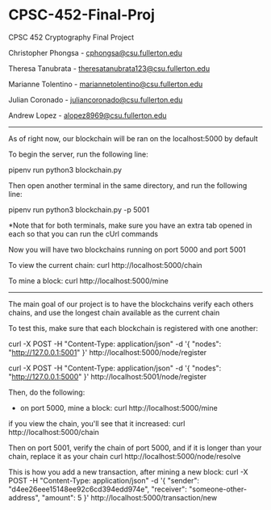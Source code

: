 # CPSC-452-Final-Proj
CPSC 452 Cryptography Final Project

Christopher Phongsa - cphongsa@csu.fullerton.edu

Theresa Tanubrata - theresatanubrata123@csu.fullerton.edu

Marianne Tolentino - mariannetolentino@csu.fullerton.edu

Julian Coronado - juliancoronado@csu.fullerton.edu

Andrew Lopez - alopez8969@csu.fullerton.edu

-----------------------------
As of right now, our blockchain will be ran on the localhost:5000 by default

To begin the server, run the following line:

pipenv run python3 blockchain.py

Then open another terminal in the same directory, and run the following line:

pipenv run python3 blockchain.py -p 5001

*Note that for both terminals, make sure you have an extra tab opened in each so that you can run the cUrl commands

Now you will have two blockchains running on port 5000 and port 5001

To view the current chain:
curl http://localhost:5000/chain

To mine a block:
curl http://localhost:5000/mine

------------------------------------
The main goal of our project is to have the blockchains verify each others chains, and use the longest chain available as the current chain

To test this, make sure that each blockchain is registered with one another:

curl -X POST -H "Content-Type: application/json" -d '{
 "nodes": "http://127.0.0.1:5001"
}' http://localhost:5000/node/register

curl -X POST -H "Content-Type: application/json" -d '{
 "nodes": "http://127.0.0.1:5000"
}' http://localhost:5001/node/register

Then, do the following:
- on port 5000, mine a block:
curl http://localhost:5000/mine

if you view the chain, you'll see that it increased:
curl http://localhost:5000/chain

Then on port 5001, verify the chain of port 5000, and if it is longer than your chain, replace it as your chain
curl http://localhost:5000/node/resolve 

This is how you add a new transaction, after mining a new block:
curl -X POST -H "Content-Type: application/json" -d '{
 "sender": "d4ee26eee15148ee92c6cd394edd974e",
 "receiver": "someone-other-address",
 "amount": 5
}' http://localhost:5000/transaction/new
